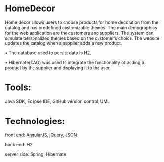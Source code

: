 # HomeDecor

Home décor allows users to choose products for home decoration from the catalog and has predefined customizable themes. 
The main demographics for the web application are the customers and suppliers. 
The system can simulate personalized themes based on the customer’s choice. 
The website updates the catalog when a supplier adds a new product.

•	The database used to persist data is H2. 

•	Hibernate(DAO) was used to integrate the functionality of adding a product by the supplier and displaying it to the user. 


# Tools:
Java SDK, Eclipse IDE, GitHub version control, UML


# Technologies: 
front end: AngularJS, jQuery, JSON 

back end: H2  

server side: Spring, Hibernate 
 
